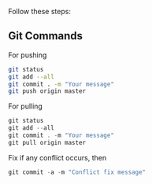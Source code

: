 Follow these steps:

## Git Commands

For pushing

```bash
git status
git add --all
git commit . -m "Your message"
git push origin master
```

For pulling

```php
git status
git add --all
git commit . -m "Your message"
git pull origin master
```

Fix if any conflict occurs, then

```php
git commit -a -m "Conflict fix message"
```

